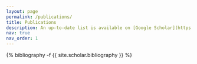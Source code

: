 ```yaml
---
layout: page
permalink: /publications/
title: Publications
description: An up-to-date list is available on [Google Scholar](https://scholar.google.com/citations?user=K7qyOj0AAAAJ&hl=en).
nav: true
nav_order: 1
---
```

<!-- _pages/publications.md -->
<div class="publications">

{% bibliography -f {{ site.scholar.bibliography }} %}

</div>
